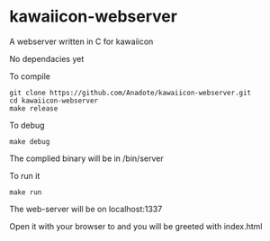 # kawaiicon-webserver
A webserver written in C for kawaiicon

No dependacies yet

To compile
```
git clone https://github.com/Anadote/kawaiicon-webserver.git
cd kawaiicon-webserver
make release
```

To debug
```
make debug
```

The complied binary will be in /bin/server

To run it
```
make run
```

The web-server will be on localhost:1337

Open it with your browser to and you will be greeted with index.html
